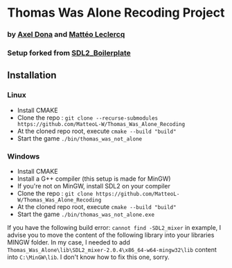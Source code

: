 # Thomas Was Alone Recoding Project
### by [Axel Dona](https://github.com/AxelDona) and [Mattéo Leclercq](https://github.com/MatteoL-W/)
### Setup forked from [SDL2_Boilerplate](https://github.com/MatteoL-W/SDL2_Boilerplate)

## Installation
### Linux
- Install CMAKE
- Clone the repo : ```git clone --recurse-submodules https://github.com/MatteoL-W/Thomas_Was_Alone_Recoding```
- At the cloned repo root, execute ```cmake --build "build"```
- Start the game ```./bin/thomas_was_not_alone```

### Windows
- Install CMAKE
- Install a G++ compiler (this setup is made for MinGW)
- If you're not on MinGW, install SDL2 on your compiler
- Clone the repo : ```git clone https://github.com/MatteoL-W/Thomas_Was_Alone_Recoding```
- At the cloned repo root, execute ```cmake --build "build"```
- Start the game ```./bin/thomas_was_not_alone.exe```

If you have the following build error: ```cannot find -SDL2_mixer``` in example, I advise you to move the content of the following library into your libraries MINGW folder. In my case, I needed to add ``` Thomas_Was_Alone\lib\SDL2_mixer-2.0.4\x86_64-w64-mingw32\lib ``` content into ```C:\MinGW\lib```. I don't know how to fix this one, sorry.
